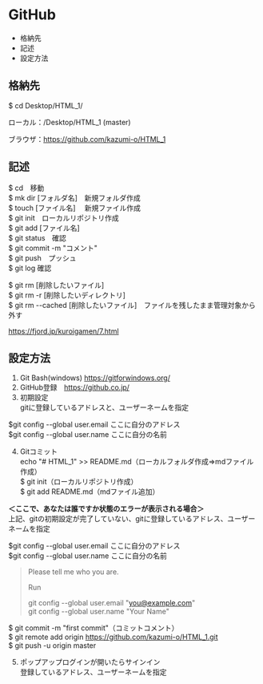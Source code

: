 GitHub
======================
+   格納先
+   記述
+   設定方法

格納先
------
$ cd Desktop/HTML_1/

ローカル：/Desktop/HTML_1 (master)

ブラウザ：https://github.com/kazumi-o/HTML_1

記述
------
$ cd　移動  
$ mk dir [フォルダ名]　新規フォルダ作成  
$ touch [ファイル名]　 新規ファイル作成  
$ git init　ローカルリポジトリ作成  
$ git add [ファイル名]  
$ git status　確認  
$ git commit -m "コメント"  
$ git push　プッシュ  
$ git log     確認  

$ git rm [削除したいファイル]  
$ git rm -r [削除したいディレクトリ]  
$ git rm --cached [削除したいファイル]　ファイルを残したまま管理対象から外す

https://fjord.jp/kuroigamen/7.html

設定方法
------
1. Git Bash(windows) https://gitforwindows.org/  
2. GitHub登録　https://github.co.jp/  
3. 初期設定  
gitに登録しているアドレスと、ユーザーネームを指定

$git config --global user.email ここに自分のアドレス  
$git config --global user.name ここに自分の名前

4. Gitコミット  
echo "# HTML_1" >> README.md（ローカルフォルダ作成⇒mdファイル作成）  
$ git init（ローカルリポジトリ作成）  
$ git add README.md（mdファイル追加）

**＜ここで、あなたは誰ですか状態のエラーが表示される場合＞**  
上記、gitの初期設定が完了していない、gitに登録しているアドレス、ユーザーネームを指定

$git config --global user.email ここに自分のアドレス  
$git config --global user.name ここに自分の名前

> Please tell me who you are.
> 
> Run
> 
>   git config --global user.email "you@example.com"  
>   git config --global user.name "Your Name"

$ git commit -m "first commit"（コミットコメント）  
$ git remote add origin https://github.com/kazumi-o/HTML_1.git  
$ git push -u origin master

5. ポップアップログインが開いたらサインイン  
登録しているアドレス、ユーザーネームを指定